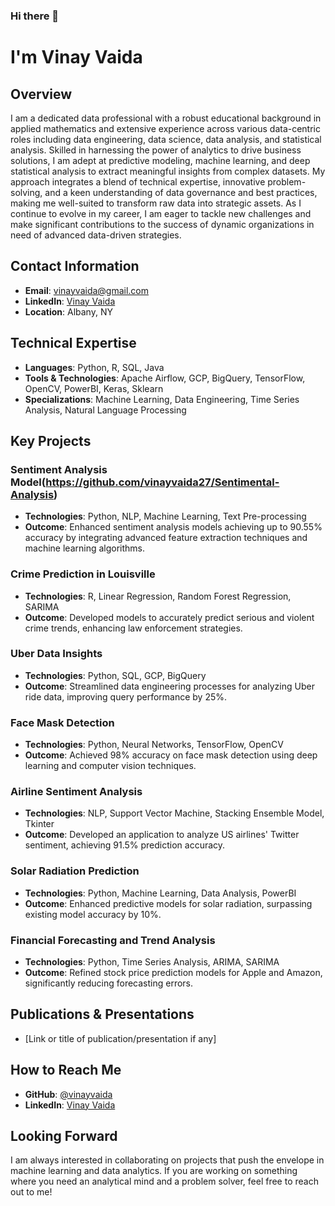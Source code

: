 ### Hi there 👋

# I'm Vinay Vaida

## Overview

I am a dedicated data professional with a robust educational background in applied mathematics and extensive experience across various data-centric roles including data engineering, data science, data analysis, and statistical analysis. Skilled in harnessing the power of analytics to drive business solutions, I am adept at predictive modeling, machine learning, and deep statistical analysis to extract meaningful insights from complex datasets. My approach integrates a blend of technical expertise, innovative problem-solving, and a keen understanding of data governance and best practices, making me well-suited to transform raw data into strategic assets. As I continue to evolve in my career, I am eager to tackle new challenges and make significant contributions to the success of dynamic organizations in need of advanced data-driven strategies.

## Contact Information

- **Email**: vinayvaida@gmail.com
- **LinkedIn**: [Vinay Vaida](https://www.linkedin.com/in/vinayvaida/)
- **Location**: Albany, NY

## Technical Expertise

- **Languages**: Python, R, SQL, Java
- **Tools & Technologies**: Apache Airflow, GCP, BigQuery, TensorFlow, OpenCV, PowerBI, Keras, Sklearn
- **Specializations**: Machine Learning, Data Engineering, Time Series Analysis, Natural Language Processing

## Key Projects

### Sentiment Analysis Model(https://github.com/vinayvaida27/Sentimental-Analysis)
- **Technologies**: Python, NLP, Machine Learning, Text Pre-processing
- **Outcome**: Enhanced sentiment analysis models achieving up to 90.55% accuracy by integrating advanced feature extraction techniques and machine learning algorithms.

### Crime Prediction in Louisville
- **Technologies**: R, Linear Regression, Random Forest Regression, SARIMA
- **Outcome**: Developed models to accurately predict serious and violent crime trends, enhancing law enforcement strategies.

### Uber Data Insights
- **Technologies**: Python, SQL, GCP, BigQuery
- **Outcome**: Streamlined data engineering processes for analyzing Uber ride data, improving query performance by 25%.

### Face Mask Detection
- **Technologies**: Python, Neural Networks, TensorFlow, OpenCV
- **Outcome**: Achieved 98% accuracy on face mask detection using deep learning and computer vision techniques.

### Airline Sentiment Analysis
- **Technologies**: NLP, Support Vector Machine, Stacking Ensemble Model, Tkinter
- **Outcome**: Developed an application to analyze US airlines' Twitter sentiment, achieving 91.5% prediction accuracy.

### Solar Radiation Prediction
- **Technologies**: Python, Machine Learning, Data Analysis, PowerBI
- **Outcome**: Enhanced predictive models for solar radiation, surpassing existing model accuracy by 10%.

### Financial Forecasting and Trend Analysis
- **Technologies**: Python, Time Series Analysis, ARIMA, SARIMA
- **Outcome**: Refined stock price prediction models for Apple and Amazon, significantly reducing forecasting errors.

## Publications & Presentations

- [Link or title of publication/presentation if any]

## How to Reach Me

- **GitHub**: [@vinayvaida](https://github.com/vinayvaida)
- **LinkedIn**: [Vinay Vaida](https://www.linkedin.com/in/vinayvaida/)

## Looking Forward

I am always interested in collaborating on projects that push the envelope in machine learning and data analytics. If you are working on something where you need an analytical mind and a problem solver, feel free to reach out to me!

